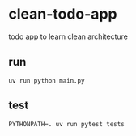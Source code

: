 # clean-todo-app
todo app to learn clean architecture

## run
```
uv run python main.py
```

## test
```
PYTHONPATH=. uv run pytest tests
```

